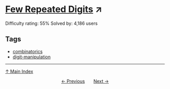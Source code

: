 # [Few Repeated Digits](https://projecteuler.net/problem=172) ↗️

Difficulty rating: 55%
Solved by: 4,186 users
## Tags

- [combinatorics](../tags/combinatorics.md)
- [digit-manipulation](../tags/digit-manipulation.md)



---

[↑ Main Index](../README.md)


<div align=center><a href='171.md'>← Previous</a> &nbsp;&nbsp; &nbsp;&nbsp;  <a href='173.md'>Next →</a></div>
